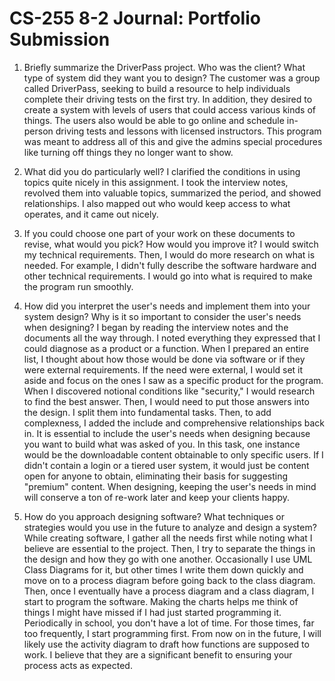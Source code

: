 # CS-255 8-2 Journal: Portfolio Submission

1. Briefly summarize the DriverPass project. Who was the client? What type of system did they want you to design?
The customer was a group called DriverPass, seeking to build a resource to help individuals complete their driving tests on the first try. In addition, they desired to create a system with levels of users that could access various kinds of things. The users also would be able to go online and schedule in-person driving tests and lessons with licensed instructors. This program was meant to address all of this and give the admins special procedures like turning off things they no longer want to show.

2. What did you do particularly well? 
I clarified the conditions in using topics quite nicely in this assignment. I took the interview notes, revolved them into valuable topics, summarized the period, and showed relationships. I also mapped out who would keep access to what operates, and it came out nicely.

3. If you could choose one part of your work on these documents to revise, what would you pick? How would you improve it?
I would switch my technical requirements. Then, I would do more research on what is needed. For example, I didn't fully describe the software hardware and other technical requirements. I would go into what is required to make the program run smoothly. 

4. How did you interpret the user's needs and implement them into your system design? Why is it so important to consider the user's needs when designing?
I began by reading the interview notes and the documents all the way through. I noted everything they expressed that I could diagnose as a product or a function. When I prepared an entire list, I thought about how those would be done via software or if they were external requirements. If the need were external, I would set it aside and focus on the ones I saw as a specific product for the program. When I discovered notional conditions like "security," I would research to find the best answer. Then, I would need to put those answers into the design. I split them into fundamental tasks. Then, to add complexness, I added the include and comprehensive relationships back in. It is essential to include the user's needs when designing because you want to build what was asked of you. In this task, one instance would be the downloadable content obtainable to only specific users. If I didn't contain a login or a tiered user system, it would just be content open for anyone to obtain, eliminating their basis for suggesting "premium" content. When designing, keeping the user's needs in mind will conserve a ton of re-work later and keep your clients happy.

5. How do you approach designing software? What techniques or strategies would you use in the future to analyze and design a system?
While creating software, I gather all the needs first while noting what I believe are essential to the project. Then, I try to separate the things in the design and how they go with one another. Occasionally I use UML Class Diagrams for it, but other times I write them down quickly and move on to a process diagram before going back to the class diagram. Then, once I eventually have a process diagram and a class diagram, I start to program the software. Making the charts helps me think of things I might have missed if I had just started programming it. Periodically in school, you don't have a lot of time. For those times, far too frequently, I start programming first. From now on in the future, I will likely use the activity diagram to draft how functions are supposed to work. I believe that they are a significant benefit to ensuring your process acts as expected.
